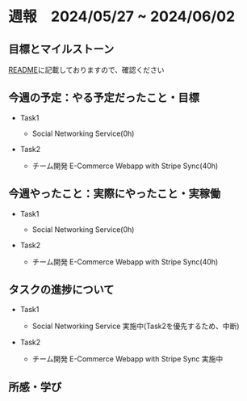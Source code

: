 # 週報　2024/05/27 ~ 2024/06/02

## 目標とマイルストーン
[README](https://github.com/Aki158/weekly-report/blob/main/README.md)に記載しておりますので、確認ください

## 今週の予定：やる予定だったこと・目標
- Task1
    - Social Networking Service(0h)

- Task2
    - チーム開発 E-Commerce Webapp with Stripe Sync(40h)

## 今週やったこと：実際にやったこと・実稼働

- Task1
    - Social Networking Service(0h)

- Task2
    - チーム開発 E-Commerce Webapp with Stripe Sync(40h)

## タスクの進捗について

- Task1
    - Social Networking Service
        実施中(Task2を優先するため、中断)

- Task2
    - チーム開発 E-Commerce Webapp with Stripe Sync
        実施中

## 所感・学び
